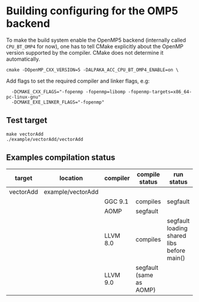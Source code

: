 # Building configuring for the OMP5 backend

To make the build system enable the OpenMP5 backend (internally called
`CPU_BT_OMP4` for now), one has to tell CMake explicitly about the OpenMP
version supported by the compiler. CMake does not determine it automatically.
```
cmake -DOpenMP_CXX_VERSION=5 -DALPAKA_ACC_CPU_BT_OMP4_ENABLE=on \
```
Add flags to set the required compiler and linker flags, e.g:
```
  -DCMAKE_CXX_FLAGS="-fopenmp -fopenmp=libomp -fopenmp-targets=x86_64-pc-linux-gnu"
  -DCMAKE_EXE_LINKER_FLAGS="-fopenmp"
```

## Test target

```
make vectorAdd
./example/vectorAdd/vectorAdd
```

## Examples compilation status

|target|location|compiler|compile status|run status
|---|---|---|---|---|
|vectorAdd|example/vectorAdd|
|||GGC 9.1 | compiles| segfault |
|||AOMP|segfault||
|||LLVM 8.0|compiles| segfault loading shared libs before main()|
|||LLVM 9.0|segfault (same as AOMP)||
